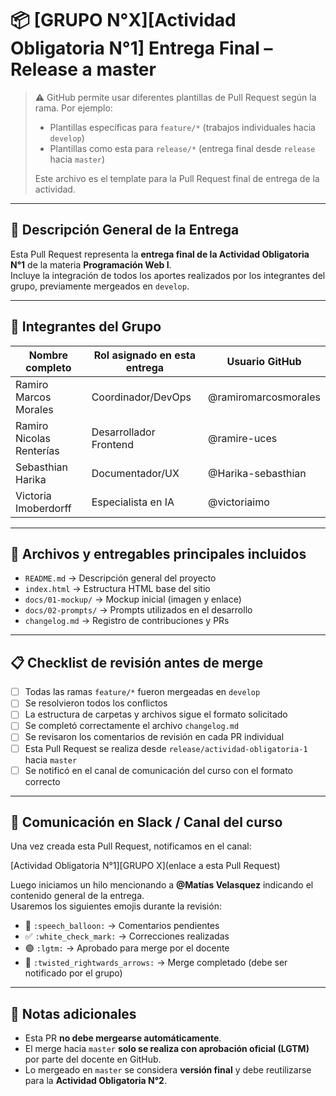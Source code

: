 # 📦 [GRUPO N°X][Actividad Obligatoria N°1] Entrega Final – Release a master

> ⚠️ GitHub permite usar diferentes plantillas de Pull Request según la rama.
> Por ejemplo:
> - Plantillas específicas para `feature/*` (trabajos individuales hacia `develop`)
> - Plantillas como esta para `release/*` (entrega final desde `release` hacia `master`)
>
> Este archivo es el template para la Pull Request final de entrega de la actividad.

---

## 🧾 Descripción General de la Entrega

Esta Pull Request representa la **entrega final de la Actividad Obligatoria N°1** de la materia **Programación Web I**.  
Incluye la integración de todos los aportes realizados por los integrantes del grupo, previamente mergeados en `develop`.

---

## 👥 Integrantes del Grupo

| Nombre completo          | Rol asignado en esta entrega | Usuario GitHub      |
|--------------------------|------------------------------|---------------------|
| Ramiro Marcos Morales    | Coordinador/DevOps           |@ramiromarcosmorales |
| Ramiro Nicolas Renterías | Desarrollador Frontend       |@ramire-uces         |
| Sebasthian Harika        | Documentador/UX              |@Harika-sebasthian   |
| Victoria Imoberdorff     | Especialista en IA           |@victoriaimo         |

---

## 📂 Archivos y entregables principales incluidos

- `README.md` → Descripción general del proyecto  
- `index.html` → Estructura HTML base del sitio  
- `docs/01-mockup/` → Mockup inicial (imagen y enlace)  
- `docs/02-prompts/` → Prompts utilizados en el desarrollo  
- `changelog.md` → Registro de contribuciones y PRs  

---

## 📋 Checklist de revisión antes de merge

- [ ] Todas las ramas `feature/*` fueron mergeadas en `develop`
- [ ] Se resolvieron todos los conflictos
- [ ] La estructura de carpetas y archivos sigue el formato solicitado
- [ ] Se completó correctamente el archivo `changelog.md`
- [ ] Se revisaron los comentarios de revisión en cada PR individual
- [ ] Esta Pull Request se realiza desde `release/actividad-obligatoria-1` hacia `master`
- [ ] Se notificó en el canal de comunicación del curso con el formato correcto

---

## 📣 Comunicación en Slack / Canal del curso

Una vez creada esta Pull Request, notificamos en el canal:

[Actividad Obligatoria N°1][GRUPO X](enlace a esta Pull Request)


Luego iniciamos un hilo mencionando a **@Matías Velasquez** indicando el contenido general de la entrega.  
Usaremos los siguientes emojis durante la revisión:

- 💬 `:speech_balloon:` → Comentarios pendientes  
- ✅ `:white_check_mark:` → Correcciones realizadas  
- 🟢 `:lgtm:` → Aprobado para merge por el docente  
- 🔀 `:twisted_rightwards_arrows:` → Merge completado (debe ser notificado por el grupo)  

---

## 📌 Notas adicionales

- Esta PR **no debe mergearse automáticamente**.  
- El merge hacia `master` **solo se realiza con aprobación oficial (LGTM)** por parte del docente en GitHub.  
- Lo mergeado en `master` se considera **versión final** y debe reutilizarse para la **Actividad Obligatoria N°2**.